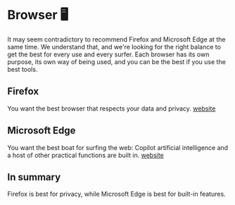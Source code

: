 # Browser 🖥️
It may seem contradictory to recommend Firefox and Microsoft Edge at the same time. We understand that, and we're looking for the right balance to get the best for every use and every surfer. Each browser has its own purpose, its own way of being used, and you can be the best if you use the best tools.
## Firefox
You want the best browser that respects your data and privacy.
[website](https://www.mozilla.org/en-US/firefox/new/)
## Microsoft Edge
You want the best boat for surfing the web: Copilot artificial intelligence and a host of other practical functions are built in.
[website](https://www.bing.com)
## In summary
Firefox is best for privacy, while Microsoft Edge is best for built-in features.
